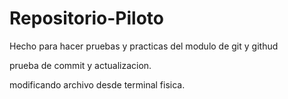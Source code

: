 # Repositorio-Piloto
Hecho para hacer pruebas y practicas del modulo de git  y githud

prueba de commit y actualizacion.

modificando archivo desde terminal fisica.
